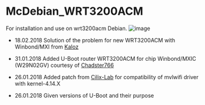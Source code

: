 # McDebian_WRT3200ACM
For installation and use on wrt3200acm Debian.
![image](https://github.com/ValCher1961/McDebian_WRT3200ACM/blob/master/debian.png)

* 18.02.2018 Solution of the problem for new WRT3200ACM with Winbond/MXI from [Kaloz](https://git.openwrt.org/?p=openwrt/staging/kaloz.git;a=commit;h=7ae59a2f288ba1cef23b20e1d36e199e8c646245)

* 31.01.2018 Added U-Boot router WRT3200ACM for chip Winbond/MXIC (W29N02GV) courtesy of [Chadster766](https://github.com/Chadster766)

* 26.01.2018 Added patch from [Cilix-Lab](https://github.com/cilix-lab/ubuntu-wrt/blob/master/patches/vfs_write.patch) for compatibility of mvlwifi driver with kernel-4.14.X

* 26.01.2018 Given versions of U-Boot and their purpose
